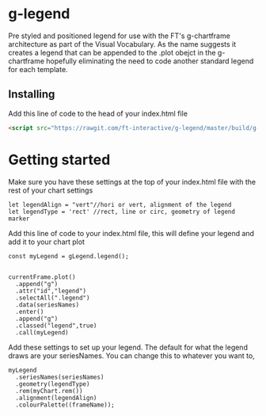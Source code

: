 # g-legend

Pre styled and positioned legend for use with the FT's g-chartframe architecture as part of the Visual Vocabulary. As the name suggests it creates a legend that can be appended to the .plot obejct in the g-chartframe hopefully eliminating the need to code another standard legend for each template.

## Installing

Add this line of code to the head of your index.html file

``` html
<script src="https://rawgit.com/ft-interactive/g-legend/master/build/g-legend.js"></script>
```

# Getting started

Make sure you have these settings at the top of your index.html file with the rest of your chart settings

```
let legendAlign = "vert"//hori or vert, alignment of the legend
let legendType = 'rect' //rect, line or circ, geometry of legend marker
```

Add this line of code to your index.html file, this will define your legend and add it to your chart plot

```
const myLegend = gLegend.legend();


currentFrame.plot()
  .append("g")
  .attr("id","legend")
  .selectAll(".legend")
  .data(seriesNames)
  .enter()
  .append("g")
  .classed("legend",true)
  .call(myLegend)
```

Add these settings to set up your legend. The default for what the legend draws are your seriesNames. You can change this to whatever you want to, 

```
myLegend
  .seriesNames(seriesNames)
  .geometry(legendType)
  .rem(myChart.rem())
  .alignment(legendAlign)
  .colourPalette((frameName));    
```

    
